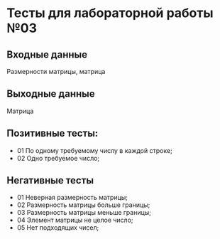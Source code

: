 # Тесты для лабораторной работы №03
## Входные данные
Размерности матрицы, матрица
## Выходные данные
Матрица
## Позитивные тесты:
- 01 По одному требуемому числу в каждой строке;
- 02 Одно требуемое число;

## Негативные тесты
- 01 Неверная размерность матрицы;
- 02 Размерность матрицы больше границы;
- 03 Размерность матрицы меньше границы;
- 04 Элемент матрицы не целое число;
- 05 Нет подходящих чисел;
